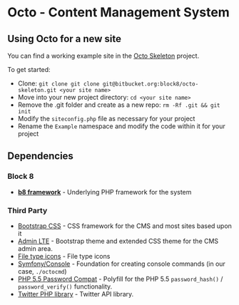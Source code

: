 # Octo - Content Management System

## Using Octo for a new site
You can find a working example site in the [Octo Skeleton](https://github.com/Block8/Octo-Skeleton) project.

To get started:

* Clone: `git clone git clone git@bitbucket.org:block8/octo-skeleton.git <your site name>`
* Move into your new project directory: `cd <your site name>`
* Remove the .git folder and create as a new repo: `rm -Rf .git && git init`
* Modify the `siteconfig.php` file as necessary for your project
* Rename the `Example` namespace and modify the code within it for your project

## Dependencies

### Block 8
* **[b8 framework](https://github.com/block8/b8framework)** - Underlying PHP framework for the system

### Third Party
* [Bootstrap CSS](http://getbootstrap.com/) - CSS framework for the CMS and most sites based upon it
* [Admin LTE](https://github.com/almasaeed2010/AdminLTE) - Bootstrap theme and extended CSS theme for the CMS admin area.
* [File type icons](http://treetog.deviantart.com/art/File-Type-Icons-199693041) - File type icons
* [Symfony/Console](https://github.com/symfony/console) - Foundation for creating console commands (in our case, `./octocmd`)
* [PHP 5.5 Password Compat](https://github.com/ircmaxell/password_compat) - Polyfill for the PHP 5.5 `password_hash()` / `password_verify()` functionality.
* [Twitter PHP library](https://github.com/dg/twitter-php) - Twitter API library.

